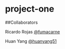 # project-one

##Collaborators

Ricardo Rojas [@fumacarne](https://github.com/fumacarne)

Huan Yang [@huanyang51](https://github.com/huanyang51)

